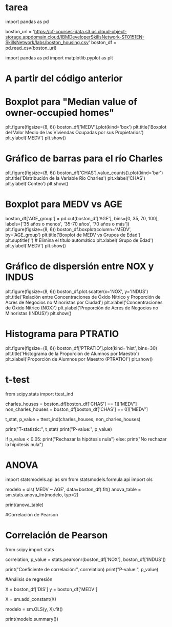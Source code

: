 # tarea
import pandas as pd

boston_url = 'https://cf-courses-data.s3.us.cloud-object-storage.appdomain.cloud/IBMDeveloperSkillsNetwork-ST0151EN-SkillsNetwork/labs/boston_housing.csv'
boston_df = pd.read_csv(boston_url)



import pandas as pd
import matplotlib.pyplot as plt

# A partir del código anterior

# Boxplot para "Median value of owner-occupied homes"
plt.figure(figsize=(8, 6))
boston_df['MEDV'].plot(kind='box')
plt.title('Boxplot del Valor Medio de las Viviendas Ocupadas por sus Propietarios')
plt.ylabel('MEDV')
plt.show()

# Gráfico de barras para el río Charles
plt.figure(figsize=(8, 6))
boston_df['CHAS'].value_counts().plot(kind='bar')
plt.title('Distribución de la Variable Río Charles')
plt.xlabel('CHAS')
plt.ylabel('Conteo')
plt.show()

# Boxplot para MEDV vs AGE
boston_df['AGE_group'] = pd.cut(boston_df['AGE'], bins=[0, 35, 70, 100], labels=['35 años o menos', '35-70 años', '70 años o más'])
plt.figure(figsize=(8, 6))
boston_df.boxplot(column='MEDV', by='AGE_group')
plt.title('Boxplot de MEDV vs Grupos de Edad')
plt.suptitle('')  # Elimina el título automático
plt.xlabel('Grupo de Edad')
plt.ylabel('MEDV')
plt.show()

# Gráfico de dispersión entre NOX y INDUS
plt.figure(figsize=(8, 6))
boston_df.plot.scatter(x='NOX', y='INDUS')
plt.title('Relación entre Concentraciones de Óxido Nítrico y Proporción de Acres de Negocios no Minoristas por Ciudad')
plt.xlabel('Concentraciones de Óxido Nítrico (NOX)')
plt.ylabel('Proporción de Acres de Negocios no Minoristas (INDUS)')
plt.show()

# Histograma para PTRATIO
plt.figure(figsize=(8, 6))
boston_df['PTRATIO'].plot(kind='hist', bins=30)
plt.title('Histograma de la Proporción de Alumnos por Maestro')
plt.xlabel('Proporción de Alumnos por Maestro (PTRATIO)')
plt.show()

# t-test

from scipy.stats import ttest_ind

charles_houses = boston_df[boston_df['CHAS'] == 1]['MEDV']
non_charles_houses = boston_df[boston_df['CHAS'] == 0]['MEDV']

t_stat, p_value = ttest_ind(charles_houses, non_charles_houses)

print("T-statistic:", t_stat)
print("P-value:", p_value)

if p_value < 0.05:
    print("Rechazar la hipótesis nula")
else:
    print("No rechazar la hipótesis nula")

# ANOVA

import statsmodels.api as sm
from statsmodels.formula.api import ols

modelo = ols('MEDV ~ AGE', data=boston_df).fit()
anova_table = sm.stats.anova_lm(modelo, typ=2)

print(anova_table)

#Correlación de Pearson


# Correlación de Pearson

from scipy import stats

correlation, p_value = stats.pearsonr(boston_df['NOX'], boston_df['INDUS'])

print("Coeficiente de correlación:", correlation)
print("P-value:", p_value)


#Análisis de regresión

X = boston_df['DIS']
y = boston_df['MEDV']

X = sm.add_constant(X)

modelo = sm.OLS(y, X).fit()

print(modelo.summary())
